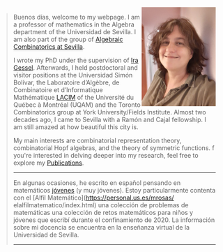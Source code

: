 

<img src='mrosas.jpg' width='170' align='right' >

> 
> Buenos días, welcome to my webpage.
> I am a professor of mathematics in the Algebra department
> of the    Universidad de Sevilla. I am also part of the group of [Algebraic Combinatorics at Sevilla](./CAenSevilla.md).
> 
> I wrote my PhD under the supervision of
>  [Ira Gessel](https://people.brandeis.edu/~gessel/). 
> Afterwards, I held postdoctoral and visitor positions at the
> Universidad Simón Bolívar, the Laboratoire d’Algèbre, de
> Combinatoire et d’Informatique Mathématique
> [LACIM](https://lacim.uqam.ca/en/home/) of the Université du
>  Québec à Montréal (UQAM) and the Toronto Combinatorics group at
> York University/Fields Institute.
> Almost two decades ago, I came to Sevilla with a Ramón
> and Cajal fellowship. I am still amazed at how beautiful this city is.
>
>   My main interests are
> combinatorial representation theory, combinatorial Hopf algebras,
> and the theory of symmetric functions. f you're interested in
>  delving deeper into my research, feel free to explore my
> [Publications](./publications.md).
>
>
> ----------------------
>
> En algunas ocasiones, he escrito en español pensando en matemáticos
> [jóvenes](./divulgacion.md) (y muy jóvenes). 
> Estoy particularmente contenta con el
> [Alfil Matemático](https://personal.us.es/mrosas/    elalfilmatematico/index.html)
> una colección de problemas de matemáticas
> una colección de retos matemáticos para niños y jóvenes que escribí
> durante el confinamiento de 2020.
> La información sobre mi docencia se encuentra en la enseñanza
> virtual de la Universidad de Sevilla.
>
> ---------------------- 








 
